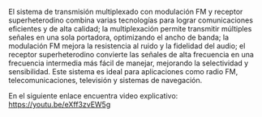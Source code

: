 El sistema de transmisión multiplexado con modulación FM y receptor superheterodino combina varias tecnologías para lograr comunicaciones eficientes y de alta calidad; la multiplexación permite transmitir múltiples señales en una sola portadora, optimizando el ancho de banda; la modulación FM mejora la resistencia al ruido y la fidelidad del audio; el receptor superheterodino convierte las señales de alta frecuencia en una frecuencia intermedia más fácil de manejar, mejorando la selectividad y sensibilidad. Este sistema es ideal para aplicaciones como radio FM, telecomunicaciones, televisión y sistemas de navegación.

En el siguiente enlace encuentra video explicativo:
https://youtu.be/eXff3zvEW5g 